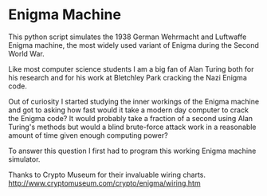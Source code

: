 # Enigma Machine
This python script simulates the 1938 German Wehrmacht and Luftwaffe Enigma machine, the most widely used variant of Enigma during the Second World War.

Like most computer science students I am a big fan of Alan Turing both for his research and for his work at Bletchley Park cracking the Nazi Enigma code.

Out of curiosity I started studying the inner workings of the Enigma machine and got to asking how fast would it take a modern day computer to crack the Enigma code? It would probably take a fraction of a second using Alan Turing's methods but would a blind brute-force attack work in a reasonable amount of time given enough computing power?

To answer this question I first had to program this working Enigma machine simulator.

Thanks to Crypto Museum for their invaluable wiring charts.
http://www.cryptomuseum.com/crypto/enigma/wiring.htm


